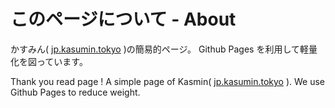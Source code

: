 # このページについて - About
かすみん( [jp.kasumin.tokyo](https://jp.kasumin.tokyo "kasumin") )の簡易的ページ。
Github Pages を利用して軽量化を図っています。

Thank you read page !
A simple page of Kasmin( [jp.kasumin.tokyo](https://jp.kasumin.tokyo "kasumin") ).
We use Github Pages to reduce weight.

